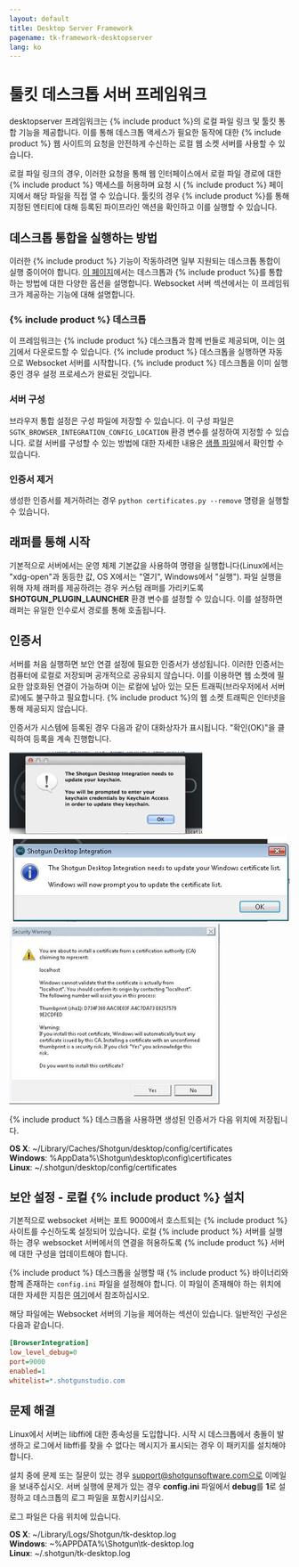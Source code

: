 ```yaml
---
layout: default
title: Desktop Server Framework
pagename: tk-framework-desktopserver
lang: ko
---
```


# 툴킷 데스크톱 서버 프레임워크

desktopserver 프레임워크는 {% include product %}의 로컬 파일 링크 및 툴킷 통합 기능을 제공합니다.  이를 통해 데스크톱 액세스가 필요한 동작에 대한 {% include product %} 웹 사이트의 요청을 안전하게 수신하는 로컬 웹 소켓 서버를 사용할 수 있습니다.

로컬 파일 링크의 경우, 이러한 요청을 통해 웹 인터페이스에서 로컬 파일 경로에 대한 {% include product %} 액세스를 허용하며 요청 시 {% include product %} 페이지에서 해당 파일을 직접 열 수 있습니다.
툴킷의 경우 {% include product %}를 통해 지정된 엔티티에 대해 등록된 파이프라인 액션을 확인하고 이를 실행할 수 있습니다.

## 데스크톱 통합을 실행하는 방법

이러한 {% include product %} 기능이 작동하려면 일부 지원되는 데스크톱 통합이 실행 중이어야 합니다.
[이 페이지](https://support.shotgunsoftware.com/entries/95402178)에서는 데스크톱과 {% include product %}를 통합하는 방법에 대한 다양한 옵션을 설명합니다.  Websocket 서버 섹션에서는 이 프레임워크가 제공하는 기능에 대해 설명합니다.

### {% include product %} 데스크톱

이 프레임워크는 {% include product %} 데스크톱과 함께 번들로 제공되며, 이는 [여기](https://support.shotgunsoftware.com/entries/95442748#Downloading%20Shotgun%20Desktop)에서 다운로드할 수 있습니다. {% include product %} 데스크톱을 실행하면 자동으로 Websocket 서버를 시작합니다.  {% include product %} 데스크톱을 이미 실행 중인 경우 설정 프로세스가 완료된 것입니다.

### 서버 구성

브라우저 통합 설정은 구성 파일에 저장할 수 있습니다. 이 구성 파일은 `SGTK_BROWSER_INTEGRATION_CONFIG_LOCATION` 환경 변수를 설정하여 지정할 수 있습니다. 로컬 서버를 구성할 수 있는 방법에 대한 자세한 내용은 [샘플 파일](https://github.com/shotgunsoftware/tk-framework-desktopserver/blob/master/app/config.ini.example)에서 확인할 수 있습니다.

### 인증서 제거

생성한 인증서를 제거하려는 경우 `python certificates.py --remove` 명령을 실행할 수 있습니다.

## 래퍼를 통해 시작

기본적으로 서버에서는 운영 체제 기본값을 사용하여 명령을 실행합니다(Linux에서는 "xdg-open"과 동등한 값, OS X에서는 "열기", Windows에서 "실행"). 파일 실행을 위해 자체 래퍼를 제공하려는 경우 커스텀 래퍼를 가리키도록 **SHOTGUN_PLUGIN_LAUNCHER** 환경 변수를 설정할 수 있습니다. 이를 설정하면 래퍼는 유일한 인수로서 경로를 통해 호출됩니다.

## 인증서

서버를 처음 실행하면 보안 연결 설정에 필요한 인증서가 생성됩니다. 이러한 인증서는 컴퓨터에 로컬로 저장되며 공개적으로 공유되지 않습니다.
이를 이용하면 웹 소켓에 필요한 암호화된 연결이 가능하며 이는 로컬에 남아 있는 모든 트래픽(브라우저에서 서버로)에도 불구하고 필요합니다. {% include product %}의 웹 소켓 트래픽은 인터넷을 통해 제공되지 않습니다.

인증서가 시스템에 등록된 경우 다음과 같이 대화상자가 표시됩니다.
"확인(OK)"을 클릭하여 등록을 계속 진행합니다.

![](images/osx_warning_1.jpg)![](images/windows_warning_1.jpg)![](images/windows_warning_2.jpg)


{% include product %} 데스크톱을 사용하면 생성된 인증서가 다음 위치에 저장됩니다.

**OS X**: ~/Library/Caches/Shotgun/desktop/config/certificates<br/>**Windows**: %AppData%\Shotgun\desktop\config\certificates<br/>**Linux**: ~/.shotgun/desktop/config/certificates<br/>

## 보안 설정 - 로컬 {% include product %} 설치

기본적으로 websocket 서버는 포트 9000에서 호스트되는 {% include product %} 사이트를 수신하도록 설정되어 있습니다.
로컬 {% include product %} 서버를 실행하는 경우 websocket 서버에서의 연결을 허용하도록 {% include product %} 서버에 대한 구성을 업데이트해야 합니다.

{% include product %} 데스크톱을 실행할 때 {% include product %} 바이너리와 함께 존재하는 ```config.ini``` 파일을 설정해야 합니다.  이 파일이 존재해야 하는 위치에 대한 자세한 지침은 [여기](https://support.shotgunsoftware.com/entries/95442748#Advanced%20Installation%20Topics)에서 참조하십시오.

해당 파일에는 Websocket 서버의 기능을 제어하는 섹션이 있습니다.
일반적인 구성은 다음과 같습니다.

```ini
[BrowserIntegration]
low_level_debug=0
port=9000
enabled=1
whitelist=*.shotgunstudio.com
```

## 문제 해결

Linux에서 서버는 libffi에 대한 종속성을 도입합니다.  시작 시 데스크톱에서 충돌이 발생하고 로그에서 libffi를 찾을 수 없다는 메시지가 표시되는 경우 이 패키지를 설치해야 합니다.

설치 중에 문제 또는 질문이 있는 경우 support@shotgunsoftware.com으로 이메일을 보내주십시오.  서버 실행에 문제가 있는 경우 **config.ini** 파일에서 **debug**를 **1**로 설정하고 데스크톱의 로그 파일을 포함시키십시오.

로그 파일은 다음 위치에 있습니다.

**OS X**: ~/Library/Logs/Shotgun/tk-desktop.log<br/>**Windows**: ~\%APPDATA%\Shotgun\tk-desktop.log<br/>**Linux**: ~/.shotgun/tk-desktop.log<br/>

